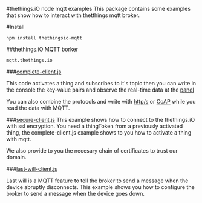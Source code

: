 #thethings.iO node mqtt examples
This package contains some examples that show how to interact with thetthings mqtt broker.

#Install
```
npm install thethingsio-mqtt
```

##thethings.iO MQTT borker

```
mqtt.thethings.io
```

###[complete-client.js](https://github.com/theThings/thethingsio-mqtt-node/tree/master/examples/complete-client.js)

This code activates a thing and subscribes to it's topic then you can write in the console the key-value pairs and observe the real-time data at the [panel](panel.thethings.io)

You can also combine the protocols and write with [http/s](https://github.com/theThings/thethingsio-api-node) or [CoAP](https://github.com/theThings/thethingsio-coap-node)
while you read the data with MQTT.

###[secure-client.js](https://github.com/theThings/thethingsio-mqtt-node/tree/master/examples/secure-client.js)
This example shows how to connect to the thethings.iO with ssl encryption. You need a thingToken from a previously
activated thing, the complete-client.js example shows to you how to activate a thing with mqtt.

We also provide to you the necesary chain of certificates to trust our domain.


###[last-will-client.js](https://github.com/theThings/thethingsio-mqtt-node/tree/master/examples/last-will-client.js)

Last will is a MQTT feature to tell the broker to send a message when the device abruptly disconnects. This example shows
you how to configure the broker to send a message when the device goes down.